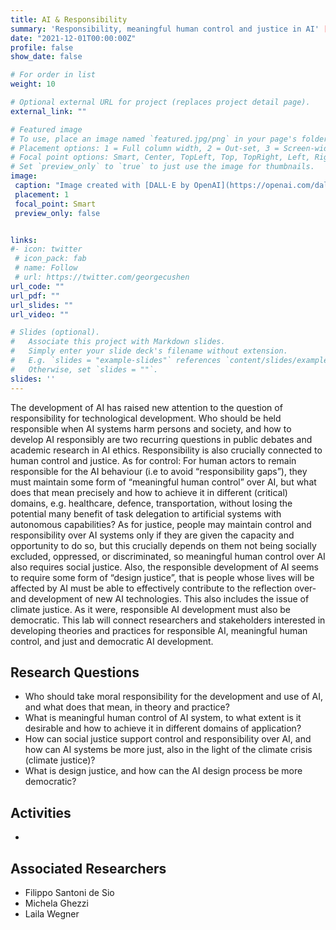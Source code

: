 ```yaml
---
title: AI & Responsibility
summary: 'Responsibility, meaningful human control and justice in AI' [(read more)](/project/responsibility)'
date: "2021-12-01T00:00:00Z"
profile: false
show_date: false

# For order in list 
weight: 10

# Optional external URL for project (replaces project detail page).
external_link: ""

# Featured image
# To use, place an image named `featured.jpg/png` in your page's folder.
# Placement options: 1 = Full column width, 2 = Out-set, 3 = Screen-width
# Focal point options: Smart, Center, TopLeft, Top, TopRight, Left, Right, BottomLeft, Bottom, BottomRight
# Set `preview_only` to `true` to just use the image for thumbnails.
image:
 caption: "Image created with [DALL·E by OpenAI](https://openai.com/dall-e-3)"
 placement: 1
 focal_point: Smart
 preview_only: false


links:
#- icon: twitter
 # icon_pack: fab
 # name: Follow
 # url: https://twitter.com/georgecushen
url_code: ""
url_pdf: ""
url_slides: ""
url_video: ""

# Slides (optional).
#   Associate this project with Markdown slides.
#   Simply enter your slide deck's filename without extension.
#   E.g. `slides = "example-slides"` references `content/slides/example-slides.md`.
#   Otherwise, set `slides = ""`.
slides: ''
---
```

The development of AI has raised new attention to the question of responsibility for technological development. Who should be held responsible when AI systems harm persons and society, and how to develop AI responsibly are two recurring questions in public debates and academic research in AI ethics. Responsibility is also crucially connected to human control and justice. As for control: For human actors to remain responsible for the AI behaviour (i.e to avoid “responsibility gaps”), they must maintain some form of “meaningful human control” over AI, but what does that mean precisely and how to achieve it in different (critical) domains, e.g. healthcare, defence, transportation, without losing the potential many benefit of task delegation to artificial systems with autonomous capabilities? As for justice, people may maintain control and responsibility over AI systems only if they are given the capacity and opportunity to do so, but this crucially depends on them not being socially excluded, oppressed, or discriminated, so meaningful human control over AI also requires social justice. Also, the responsible development of AI seems to require some form of “design justice”, that is people whose lives will be affected by AI must be able to effectively contribute to the reflection over- and development of new AI technologies. This also includes the issue of climate justice. As it were, responsible AI development must also be democratic. This lab will connect researchers and stakeholders interested in developing theories and practices for responsible AI, meaningful human control, and just and democratic AI development.  

## Research Questions
- Who should take moral responsibility for the development and use of AI, and what does that mean, in theory and practice?
- What is meaningful human control of AI system, to what extent is it desirable and how to achieve it in different domains of application?
- How can social justice support control and responsibility over AI, and how can AI systems be more just, also in the light of the climate crisis (climate justice)?
- What is design justice, and how can the AI design process be more democratic?  


## Activities
-

## Associated Researchers

- Filippo Santoni de Sio 
- Michela Ghezzi
- Laila Wegner
